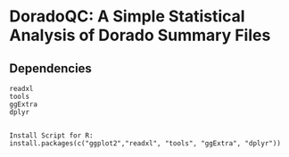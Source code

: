 # DoradoQC: A Simple Statistical Analysis of Dorado Summary Files

## Dependencies

```{ggplot2}
readxl
tools
ggExtra
dplyr


Install Script for R: 
install.packages(c("ggplot2","readxl", "tools", "ggExtra", "dplyr"))

```
